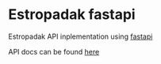 # Estropadak fastapi

Estropadak API inplementation using [fastapi](https://fastapi.tiangolo.com)

API docs can be found [here](http://estropadak.eus/api) 

